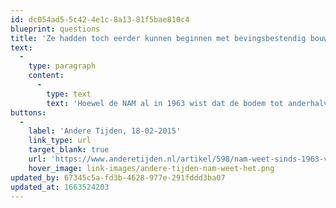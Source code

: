 ```yaml
---
id: dc054ad5-5c42-4e1c-8a13-81f5bae810c4
blueprint: questions
title: 'Ze hadden toch eerder kunnen beginnen met bevingsbestendig bouwen?'
text:
  -
    type: paragraph
    content:
      -
        type: text
        text: 'Hoewel de NAM al in 1963 wist dat de bodem tot anderhalve meter zou kunnen zakken als gevolg van gaswinning, werd pas in 1993 erkend dat de schade aan huizen direct komt door gasbevingen. Ook de versterkingsopgave is lange tijd bewust vertraagd, waardoor er nog steeds vele aanvragen onbehandeld op de plank liggen.'
buttons:
  -
    label: 'Andere Tijden, 18-02-2015'
    link_type: url
    target_blank: true
    url: 'https://www.anderetijden.nl/artikel/598/nam-weet-sinds-1963-van-bodemverzakkingen-groningen'
    hover_image: link-images/andere-tijden-nam-weet-het.png
updated_by: 67345c5a-fd3b-4628-977e-291fddd3ba07
updated_at: 1663524203
---
```

